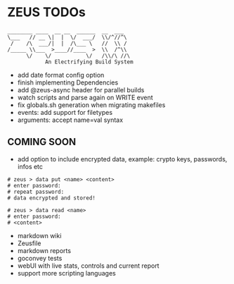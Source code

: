 # ZEUS TODOs

    ________ ____  __ __  ______  __  ___
    \___   // __ \|  |  \/  ___/  \\/^//^\
     /    /\  ___/|  |  /\___ \   //  \\ /
    /_____ \\___  >____//____  >  \\  /^\\
          \/    \/           \/   /\\/\ //\
                An Electrifying Build System

- add date format config option
- finish implementing Dependencies
- add @zeus-async header for parallel builds
- watch scripts and parse again on WRITE event
- fix globals.sh generation when migrating makefiles
- events: add support for filetypes
- arguments: accept name=val syntax

## COMING SOON

- add option to include encrypted data, example: crypto keys, passwords, infos etc

```shell
# zeus > data put <name> <content>
# enter password:
# repeat password:
# data encrypted and stored!

# zeus > data read <name>
# enter password:
# <content>
```

- markdown wiki
- Zeusfile
- markdown reports
- goconvey tests
- webUI with live stats, controls and current report
- support more scripting languages